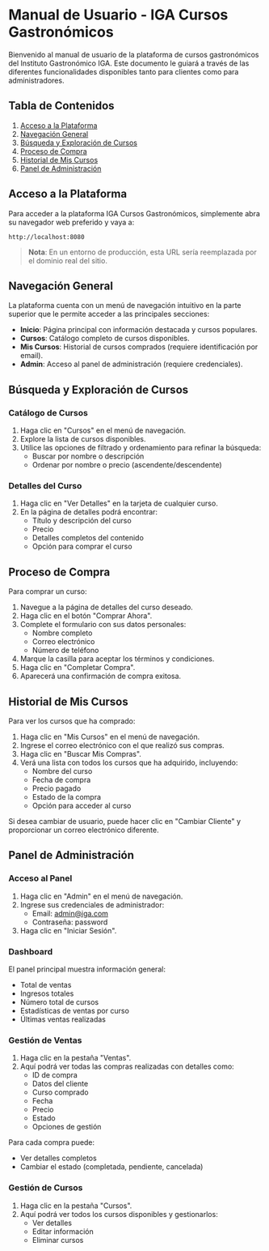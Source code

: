 # Manual de Usuario - IGA Cursos Gastronómicos

Bienvenido al manual de usuario de la plataforma de cursos gastronómicos del Instituto Gastronómico IGA. Este documento le guiará a través de las diferentes funcionalidades disponibles tanto para clientes como para administradores.

## Tabla de Contenidos

1. [Acceso a la Plataforma](#acceso-a-la-plataforma)
2. [Navegación General](#navegación-general)
3. [Búsqueda y Exploración de Cursos](#búsqueda-y-exploración-de-cursos)
4. [Proceso de Compra](#proceso-de-compra)
5. [Historial de Mis Cursos](#historial-de-mis-cursos)
6. [Panel de Administración](#panel-de-administración)

## Acceso a la Plataforma

Para acceder a la plataforma IGA Cursos Gastronómicos, simplemente abra su navegador web preferido y vaya a:

```
http://localhost:8080
```

> **Nota**: En un entorno de producción, esta URL sería reemplazada por el dominio real del sitio.

## Navegación General

La plataforma cuenta con un menú de navegación intuitivo en la parte superior que le permite acceder a las principales secciones:

- **Inicio**: Página principal con información destacada y cursos populares.
- **Cursos**: Catálogo completo de cursos disponibles.
- **Mis Cursos**: Historial de cursos comprados (requiere identificación por email).
- **Admin**: Acceso al panel de administración (requiere credenciales).

## Búsqueda y Exploración de Cursos

### Catálogo de Cursos

1. Haga clic en "Cursos" en el menú de navegación.
2. Explore la lista de cursos disponibles.
3. Utilice las opciones de filtrado y ordenamiento para refinar la búsqueda:
   - Buscar por nombre o descripción
   - Ordenar por nombre o precio (ascendente/descendente)

### Detalles del Curso

1. Haga clic en "Ver Detalles" en la tarjeta de cualquier curso.
2. En la página de detalles podrá encontrar:
   - Título y descripción del curso
   - Precio
   - Detalles completos del contenido
   - Opción para comprar el curso

## Proceso de Compra

Para comprar un curso:

1. Navegue a la página de detalles del curso deseado.
2. Haga clic en el botón "Comprar Ahora".
3. Complete el formulario con sus datos personales:
   - Nombre completo
   - Correo electrónico
   - Número de teléfono
4. Marque la casilla para aceptar los términos y condiciones.
5. Haga clic en "Completar Compra".
6. Aparecerá una confirmación de compra exitosa.

>

## Historial de Mis Cursos

Para ver los cursos que ha comprado:

1. Haga clic en "Mis Cursos" en el menú de navegación.
2. Ingrese el correo electrónico con el que realizó sus compras.
3. Haga clic en "Buscar Mis Compras".
4. Verá una lista con todos los cursos que ha adquirido, incluyendo:
   - Nombre del curso
   - Fecha de compra
   - Precio pagado
   - Estado de la compra
   - Opción para acceder al curso

Si desea cambiar de usuario, puede hacer clic en "Cambiar Cliente" y proporcionar un correo electrónico diferente.

## Panel de Administración

### Acceso al Panel

1. Haga clic en "Admin" en el menú de navegación.
2. Ingrese sus credenciales de administrador:
   - Email: admin@iga.com
   - Contraseña: password
3. Haga clic en "Iniciar Sesión".

### Dashboard

El panel principal muestra información general:

- Total de ventas
- Ingresos totales
- Número total de cursos
- Estadísticas de ventas por curso
- Últimas ventas realizadas

### Gestión de Ventas

1. Haga clic en la pestaña "Ventas".
2. Aquí podrá ver todas las compras realizadas con detalles como:
   - ID de compra
   - Datos del cliente
   - Curso comprado
   - Fecha
   - Precio
   - Estado
   - Opciones de gestión

Para cada compra puede:

- Ver detalles completos
- Cambiar el estado (completada, pendiente, cancelada)

### Gestión de Cursos

1. Haga clic en la pestaña "Cursos".
2. Aquí podrá ver todos los cursos disponibles y gestionarlos:
   - Ver detalles
   - Editar información
   - Eliminar cursos
